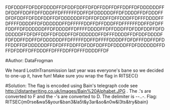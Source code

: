 FDFDDDFFDFDDFDDDDFFDFDDFDDFFDFDFFDDFFDFFDDFFDFDDDDDDFFDFDDFFDDFFDFFDDDFFDFFFFFFDDFFDFDDDDDDFFDFDDDDFFDFDDDFFDFDFDDFFDFDDFDDFFDFDDDDDDFFDFFDFDDFFDFFDDDFFDFFFDDDDFFDFFFFDDDDFFDFDDDDDDFFDFFFFFDDFFDFFDDDFFDFFFFFFDDFFDFDFFFDDFFDFDDDDDDFFDFDDDDFFDFFFFDDDDFFDFFDDDFFDFDDFDDFFDFDDDDDDFFDFDFFDDFFDFDDDFFDFDDDDDDFFDFFFDDDDFFDFDDFDDDDFFDFDDFFDDFFDFDDDDDDFFDFFFFFDDFFDFFFFDDDDFFDFDFFFDDFFDFDFFDDFFDFDDDDDDFFDFDFFFDDFFDFDDFDDFFDFDDDDFFDFDDDDDDFFDFFDFDDFFDFFDDDFFDFFFDDFFDFFFDDDDFFDF

#Author: DataFrogman

We heard LostInTransmission last year was everyone's bane so we decided to one-up it, have fun!
Make sure you wrap the flag in RITSEC{}

#Solution:
The flag is encoded using Bain's telegraph code see http://distantwriting.co.uk/images/Bain%20Alphabet.JPG .  The .'s are converted to F and the -'s are converted to D.  The delimiter is --..-. 
Flag: RITSEC{m0rse&wa5&your&ban3&la5t&y3ar&so&n0w&l3ts&try&bain}

